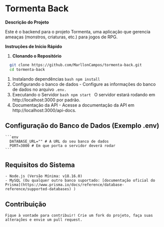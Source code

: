# Tormenta Back

**Descrição do Projeto**

Este é o backend para o projeto Tormenta, uma aplicação que gerencia ameaças (monstros, criaturas, etc.) para jogos de RPG.

**Instruções de Início Rápido**

1. **Clonando o Repositório**

  ```bash
    git clone https://github.com/MarllonCampos/tormenta-back.git
    cd tormenta-back
  ```
  1. Instalando dependências
    ```bash
      npm install
    ```
  2. Configurando o banco de dados
    - Configure as informações do banco de dados no arquivo `.env.`
  3. Executando o Servidor
    ```bash
      npm start
    ```
    O servidor estará rodando em http://localhost:3000 por padrão.
  4. Documentação da API
    - Acesse a documentação da API em http://localhost:3000/api-docs.
  ## Configuração do Banco de Dados (Exemplo .env)
    ```env
      DATABASE_URL="" # A URL do seu banco de dados
      PORT=3000 # Em que porta o servidor deverá rodar
    ```
  ## Requisitos do Sistema
    - Node.js (Versão Mínima: v18.16.0)
    - MySQL (Ou qualquer outro banco suportado: [documentação oficial do Prisma](https://www.prisma.io/docs/reference/database-reference/supported-databases) )
  
  ## Contribuição
    Fique à vontade para contribuir! Crie um fork do projeto, faça suas alterações e envie um pull request.
